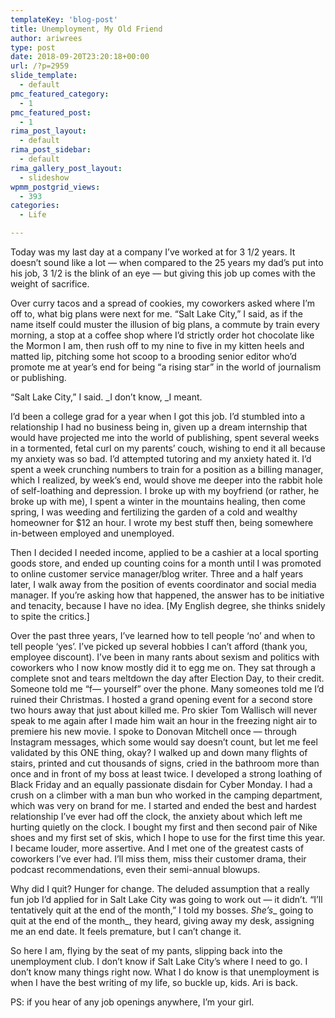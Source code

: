 ```yaml
---
templateKey: 'blog-post'
title: Unemployment, My Old Friend
author: ariwrees
type: post
date: 2018-09-20T23:20:18+00:00
url: /?p=2959
slide_template:
  - default
pmc_featured_category:
  - 1
pmc_featured_post:
  - 1
rima_post_layout:
  - default
rima_post_sidebar:
  - default
rima_gallery_post_layout:
  - slideshow
wpmm_postgrid_views:
  - 393
categories:
  - Life

---
```

Today was my last day at a company I&#8217;ve worked at for 3 1/2 years. It doesn&#8217;t sound like a lot &#8212; when compared to the 25 years my dad&#8217;s put into his job, 3 1/2 is the blink of an eye &#8212; but giving this job up comes with the weight of sacrifice.

Over curry tacos and a spread of cookies, my coworkers asked where I&#8217;m off to, what big plans were next for me. &#8220;Salt Lake City,&#8221; I said, as if the name itself could muster the illusion of big plans, a commute by train every morning, a stop at a coffee shop where I&#8217;d strictly order hot chocolate like the Mormon I am, then rush off to my nine to five in my kitten heels and matted lip, pitching some hot scoop to a brooding senior editor who&#8217;d promote me at year&#8217;s end for being &#8220;a rising star&#8221; in the world of journalism or publishing.

&#8220;Salt Lake City,&#8221; I said. _I don&#8217;t know, _I meant.

<!--more-->

I&#8217;d been a college grad for a year when I got this job. I&#8217;d stumbled into a relationship I had no business being in, given up a dream internship that would have projected me into the world of publishing, spent several weeks in a tormented, fetal curl on my parents&#8217; couch, wishing to end it all because my anxiety was so bad. I&#8217;d attempted tutoring and my anxiety hated it. I&#8217;d spent a week crunching numbers to train for a position as a billing manager, which I realized, by week&#8217;s end, would shove me deeper into the rabbit hole of self-loathing and depression. I broke up with my boyfriend (or rather, he broke up with me), I spent a winter in the mountains healing, then come spring, I was weeding and fertilizing the garden of a cold and wealthy homeowner for $12 an hour. I wrote my best stuff then, being somewhere in-between employed and unemployed.

Then I decided I needed income, applied to be a cashier at a local sporting goods store, and ended up counting coins for a month until I was promoted to online customer service manager/blog writer. Three and a half years later, I walk away from the position of events coordinator and social media manager. If you&#8217;re asking how that happened, the answer has to be initiative and tenacity, because I have no idea. [My English degree, she thinks snidely to spite the critics.]

Over the past three years, I&#8217;ve learned how to tell people &#8216;no&#8217; and when to tell people &#8216;yes&#8217;. I&#8217;ve picked up several hobbies I can&#8217;t afford (thank you, employee discount). I&#8217;ve been in many rants about sexism and politics with coworkers who I now know mostly did it to egg me on. They sat through a complete snot and tears meltdown the day after Election Day, to their credit. Someone told me &#8220;f&#8212; yourself&#8221; over the phone. Many someones told me I&#8217;d ruined their Christmas. I hosted a grand opening event for a second store two hours away that just about killed me. Pro skier Tom Wallisch will never speak to me again after I made him wait an hour in the freezing night air to premiere his new movie. I spoke to Donovan Mitchell once &#8212; through Instagram messages, which some would say doesn&#8217;t count, but let me feel validated by this ONE thing, okay? I walked up and down many flights of stairs, printed and cut thousands of signs, cried in the bathroom more than once and in front of my boss at least twice. I developed a strong loathing of Black Friday and an equally passionate disdain for Cyber Monday. I had a crush on a climber with a man bun who worked in the camping department, which was very on brand for me. I started and ended the best and hardest relationship I&#8217;ve ever had off the clock, the anxiety about which left me hurting quietly on the clock. I bought my first and then second pair of Nike shoes and my first set of skis, which I hope to use for the first time this year. I became louder, more assertive. And I met one of the greatest casts of coworkers I&#8217;ve ever had. I&#8217;ll miss them, miss their customer drama, their podcast recommendations, even their semi-annual blowups.

Why did I quit? Hunger for change. The deluded assumption that a really fun job I&#8217;d applied for in Salt Lake City was going to work out &#8212; it didn&#8217;t. &#8220;I&#8217;ll tentatively quit at the end of the month,&#8221; I told my bosses. _She&#8217;s__ going to quit at the end of the month_, they heard, giving away my desk, assigning me an end date. It feels premature, but I can&#8217;t change it.

So here I am, flying by the seat of my pants, slipping back into the unemployment club. I don&#8217;t know if Salt Lake City&#8217;s where I need to go. I don&#8217;t know many things right now. What I do know is that unemployment is when I have the best writing of my life, so buckle up, kids. Ari is back.

PS: if you hear of any job openings anywhere, I&#8217;m your girl.